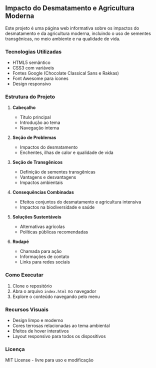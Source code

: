 ## Impacto do Desmatamento e Agricultura Moderna

Este projeto é uma página web informativa sobre os impactos do desmatamento e da agricultura moderna, incluindo o uso de sementes transgênicas, no meio ambiente e na qualidade de vida.

### Tecnologias Utilizadas
- HTML5 semântico
- CSS3 com variáveis
- Fontes Google (Chocolate Classical Sans e Rakkas)
- Font Awesome para ícones
- Design responsivo

### Estrutura do Projeto
1. **Cabeçalho**
   - Título principal
   - Introdução ao tema
   - Navegação interna

2. **Seção de Problemas**
   - Impactos do desmatamento
   - Enchentes, ilhas de calor e qualidade de vida

3. **Seção de Transgênicos**
   - Definição de sementes transgênicas
   - Vantagens e desvantagens
   - Impactos ambientais

4. **Consequências Combinadas**
   - Efeitos conjuntos do desmatamento e agricultura intensiva
   - Impactos na biodiversidade e saúde

5. **Soluções Sustentáveis**
   - Alternativas agrícolas
   - Políticas públicas recomendadas

6. **Rodapé**
   - Chamada para ação
   - Informações de contato
   - Links para redes sociais

### Como Executar
1. Clone o repositório
2. Abra o arquivo `index.html` no navegador
3. Explore o conteúdo navegando pelo menu

### Recursos Visuais
- Design limpo e moderno
- Cores terrosas relacionadas ao tema ambiental
- Efeitos de hover interativos
- Layout responsivo para todos os dispositivos

### Licença
MIT License - livre para uso e modificação